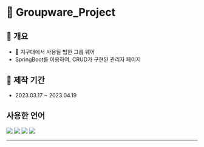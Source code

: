 :briefcase: Groupware_Project
====================

  

## :page_facing_up: 개요
  - :police_officer: 지구대에서 사용될 법한 그룹 웨어
  - SpringBoot를 이용하여, CRUD가 구현된 관리자 페이지
 


## :calendar: 제작 기간
  - 2023.03.17 ~ 2023.04.19







 ## **사용한 언어**

 <div class="languagesCon">
  <img src="https://img.shields.io/static/v1?label=Backend&message=Java&color=yellow" />
  <img src="https://img.shields.io/static/v1?label=Frontend&message=JavaScript&color=lightblue" />
  <img src="https://img.shields.io/static/v1?label=MarkUp&message=HTML&color=green" />
  <img src="https://img.shields.io/static/v1?label=Database&message=MySQL&color=blueviolet" />
 </div>

---------

